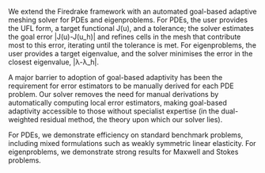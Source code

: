 We extend the Firedrake framework with an automated goal-based adaptive meshing solver for PDEs and eigenproblems. For PDEs, the user provides the UFL form, a target functional J(u), and a tolerance; the solver estimates the goal error |J(u)-J(u_h)| and refines cells in the mesh that contribute most to this error, iterating until the tolerance is met. For eigenproblems, the user provides a target eigenvalue, and the solver minimises the error in the closest eigenvalue, |λ-λ_h|.

A major barrier to adoption of goal-based adaptivity has been the requirement for error estimators to be manually derived for each PDE problem. Our solver removes the need for manual derivations by automatically computing local error estimators, making goal-based adaptivity accessible to those without specialist expertise (in the dual-weighted residual method, the theory upon which our solver lies). 

For PDEs, we demonstrate efficiency on standard benchmark problems, including mixed formulations such as weakly symmetric linear elasticity. For eigenproblems, we demonstrate strong results for Maxwell and Stokes problems.
